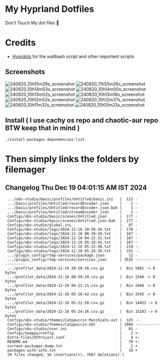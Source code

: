 # My Hyprland Dotfiles
  Don't Touch My dot files 🙂
 

# Credits
- [Hyprdots](https://github.com/prasanthrangan/hyprdots) for the wallbash script and other importent scripts

## Screenshots
![240820_10h15m28s_screenshot](https://github.com/user-attachments/assets/8aaad8cb-e78d-4759-a6ea-915c0e37c3b5)
![240820_11h55m26s_screenshot](https://github.com/user-attachments/assets/ae43e6e7-add8-498c-b259-99ba6df4f33b)
![240820_10h14m53s_screenshot](https://github.com/user-attachments/assets/a1a739b8-4838-4f06-98db-be918e2015af)
![240820_10h14m00s_screenshot](https://github.com/user-attachments/assets/5f267d64-b9d6-4261-8ef8-edfbc5ba6ec4)
![240820_10h13m02s_screenshot](https://github.com/user-attachments/assets/f5edfff4-af59-4760-b503-04198769a2ff)
![240820_10h13m16s_screenshot](https://github.com/user-attachments/assets/15880e4d-aacd-4680-9334-ea787826ddd7)
![240820_10h12m52s_screenshot](https://github.com/user-attachments/assets/21a78295-02d1-4c96-9a24-dcff256fe552)
![240820_10h12m37s_screenshot](https://github.com/user-attachments/assets/b9224ad0-5739-4cf5-ba1d-aea36b0a3b6a)
![240820_10h11m32s_screenshot](https://github.com/user-attachments/assets/53774a21-02a5-489a-bbb1-25ba0bdc697d)
![240820_10h13m23s_screenshot](https://github.com/user-attachments/assets/d07fb201-ba3b-4d7b-90a1-6f9f122a3e63)

## Install ( I use cachy os repo and chaotic-aur repo BTW keep that in mind )
``` ./install-packages dependencies-list ```

# Then simply links the folders by filemager
 
## Changelog Thu Dec 19 04:01:15 AM IST 2024
```
 .../obs-studio/basic/profiles/Untitled/basic.ini   |  112 -
 .../basic/profiles/Untitled/recordEncoder.json     |    1 -
 .../basic/profiles/Untitled/recordEncoder.json.bak |    1 -
 .../basic/profiles/Untitled/streamEncoder.json     |    1 -
 Configs/obs-studio/basic/scenes/Untitled.json      |  177 -
 Configs/obs-studio/basic/scenes/Untitled.json.bak  |  177 -
 Configs/obs-studio/global.ini                      |   87 -
 Configs/obs-studio/logs/2024-12-16 20-58-16.txt    |  170 -
 Configs/obs-studio/logs/2024-12-18 00-39-19.txt    |  167 -
 Configs/obs-studio/logs/2024-12-18 04-22-31.txt    |  167 -
 Configs/obs-studio/logs/2024-12-18 05-18-42.txt    |  167 -
 Configs/obs-studio/logs/2024-12-18 05-22-50.txt    |  219 --
 Configs/obs-studio/logs/2024-12-18 05-24-26.txt    |  331 --
 .../plugin_config/rtmp-services/package.json       |   11 -
 .../plugin_config/rtmp-services/services.json      | 3535 --------------------
 .../profiler_data/2024-12-16 20-58-16.csv.gz       |  Bin 5881 -> 0 bytes
 .../profiler_data/2024-12-18 00-39-19.csv.gz       |  Bin 2348 -> 0 bytes
 .../profiler_data/2024-12-18 04-22-31.csv.gz       |  Bin 2448 -> 0 bytes
 .../profiler_data/2024-12-18 05-18-42.csv.gz       |  Bin 2545 -> 0 bytes
 .../profiler_data/2024-12-18 05-22-50.csv.gz       |  Bin 14453 -> 0 bytes
 .../profiler_data/2024-12-18 05-24-26.csv.gz       |  Bin 15283 -> 0 bytes
 Configs/obs-studio/themes/Catppuccin Macchiato.ovt |  325 --
 Configs/obs-studio/themes/Catppuccin.obt           | 1866 -----------
 Configs/obs-studio/user.ini                        |   81 -
 Configs/swappy/config                              |    2 +-
 Extra-files/QtProject.conf                         |    4 +-
 README.md                                          |   70 +-
 current-packages-dump.txt                          |    2 +
 packages-with-info.txt                             |   10 +
 29 files changed, 16 insertions(+), 7667 deletions(-)
```
 
